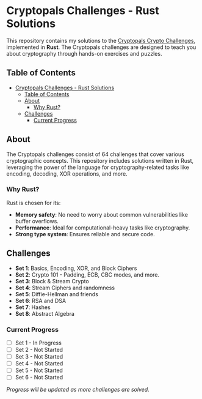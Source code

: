 # Cryptopals Challenges - Rust Solutions

This repository contains my solutions to the [Cryptopals Crypto Challenges](https://cryptopals.com/), implemented in **Rust**. The Cryptopals challenges are designed to teach you about cryptography through hands-on exercises and puzzles.

## Table of Contents

- [Cryptopals Challenges - Rust Solutions](#cryptopals-challenges---rust-solutions)
  - [Table of Contents](#table-of-contents)
  - [About](#about)
    - [Why Rust?](#why-rust)
  - [Challenges](#challenges)
    - [Current Progress](#current-progress)

## About

The Cryptopals challenges consist of 64 challenges that cover various cryptographic concepts. This repository includes solutions written in Rust, leveraging the power of the language for cryptography-related tasks like encoding, decoding, XOR operations, and more.

### Why Rust?

Rust is chosen for its:
- **Memory safety**: No need to worry about common vulnerabilities like buffer overflows.
- **Performance**: Ideal for computational-heavy tasks like cryptography.
- **Strong type system**: Ensures reliable and secure code.

## Challenges

- **Set 1**: Basics, Encoding, XOR, and Block Ciphers
- **Set 2**: Crypto 101 - Padding, ECB, CBC modes, and more.
- **Set 3**: Block & Stream Crypto
- **Set 4**: Stream Ciphers and randomness
- **Set 5**: Diffie-Hellman and friends
- **Set 6**: RSA and DSA
- **Set 7**: Hashes
- **Set 8**: Abstract Algebra


### Current Progress

- [ ] Set 1 - In Progress
- [ ] Set 2 - Not Started
- [ ] Set 3 - Not Started
- [ ] Set 4 - Not Started
- [ ] Set 5 - Not Started
- [ ] Set 6 - Not Started

*Progress will be updated as more challenges are solved.*

